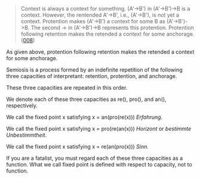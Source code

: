 > Context is always a context for something. (A'->B') in (A'->B')->B is a context. However, the rentended A'->B', i.e., (A'->B'), is not yet a context. Protention makes (A'->B') a context for some B as (A'->B')->B. The second -> in (A'->B')->B represents this protention. Protention following retention makes the retended a context for some anchorage. ([008](https://github.com/TomonariMASADA/didactic-fiesta/blob/4de2e6cf164140410491060fb5b50ae772be20ba/008.md))

As given above, protention following retention makes the retended a context for some anchorage.

Semiosis is a process formed by an indefinite repetition of the following three capacities of interpretant: retention, protention, and anchorage.

These three capacities are repeated in this order.

We denote each of these three capacities as re(), pro(), and an(), respectively.

We call the fixed point x satisfying x = an(pro(re(x))) *Erfahrung*.

We call the fixed point x satisfying x = pro(re(an(x))) *Horizont* or *bestimmte Unbestimmtheit*.

We call the fixed point x satisfying x = re(an(pro(x))) *Sinn*.

If you are a fatalist, you must regard each of these three capacities as a function. What we call fixed point is defined with respect to capacity, not to function.
